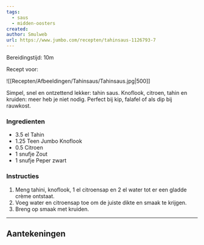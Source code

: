 ```yaml
---
tags:
  - saus
  - midden-oosters
created: 
author: Smulweb
url: https://www.jumbo.com/recepten/tahinsaus-1126793-7
---
```

Bereidingstijd: 10m 

Recept voor: 

![[Recepten/Afbeeldingen/Tahinsaus/Tahinsaus.jpg|500]]

Simpel, snel en ontzettend lekker: tahin saus. Knoflook, citroen, tahin en kruiden: meer heb je niet nodig. Perfect bij kip, falafel of als dip bij rauwkost.

### Ingredienten

- 3.5 el Tahin
- 1.25 Teen Jumbo Knoflook
- 0.5 Citroen
- 1 snufje Zout
- 1 snufje Peper zwart

### Instructies

1. Meng tahini, knoflook, 1 el citroensap en 2 el water tot er een gladde crème ontstaat.
2. Voeg water en citroensap toe om de juiste dikte en smaak te krijgen.
3. Breng op smaak met kruiden.

-----

## Aantekeningen
